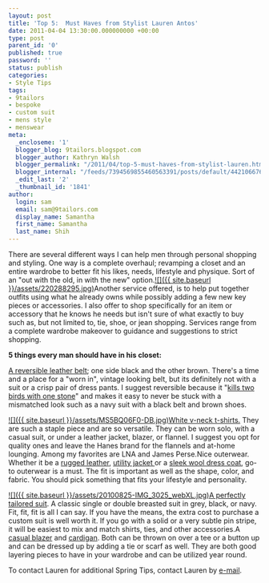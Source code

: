 ```yaml
---
layout: post
title: 'Top 5:  Must Haves from Stylist Lauren Antos'
date: 2011-04-04 13:30:00.000000000 +00:00
type: post
parent_id: '0'
published: true
password: ''
status: publish
categories:
- Style Tips
tags:
- 9tailors
- bespoke
- custom suit
- mens style
- menswear
meta:
  _encloseme: '1'
  blogger_blog: 9tailors.blogspot.com
  blogger_author: Kathryn Walsh
  blogger_permalink: "/2011/04/top-5-must-haves-from-stylist-lauren.html"
  blogger_internal: "/feeds/7394569855460563391/posts/default/4421066766488700386"
  _edit_last: '2'
  _thumbnail_id: '1841'
author:
  login: sam
  email: sam@9tailors.com
  display_name: Samantha
  first_name: Samantha
  last_name: Shih
---
```

There are several different ways I can help men through personal shopping and styling. One way is a complete overhaul; revamping a closet and an entire wardrobe to better fit his likes, needs, lifestyle and physique. Sort of an "out with the old, in with the new" option.[![]({{ site.baseurl }}/assets/220288295.jpg)](http://ak.buy.com/PI/0/250/220288295.jpg)Another service offered, is to help put together outfits using what he already owns while possibly adding a few new key pieces or accessories. I also offer to shop specifically for an item or accessory that he knows he needs but isn't sure of what exactly to buy such as, but not limited to, tie, shoe, or jean shopping. Services range from a complete wardrobe makeover to guidance and suggestions to strict shopping.

**5 things every man should have in his closet:**

[A reversible leather belt](http://www.dillards.com/webapp/wcs/stores/servlet/ProductDisplay?catalogId=301&storeId=301&langId=-1&productId=502548274); one side black and the other brown. There's a time and a place for a "worn in", vintage looking belt, but its definitely not with a suit or a crisp pair of dress pants. I suggest reversible because it "[kills two birds with one stone](http://www.saksfifthavenue.com/main/ProductDetail.jsp?PRODUCT%3C%3Eprd_id=845524444121461&afsrc=1&site_refer=GGLBASE001&ci_src=14110944&ci_sku=ParentItem0415298646839)" and makes it easy to never be stuck with a mismatched look such as a navy suit with a black belt and brown shoes.

[![]({{ site.baseurl }}/assets/MS5BQ06F0-DB.jpg)](http://2.images.singer22.com/static/products/T275x400/MS5BQ06F0-DB.jpg)[White v-neck t-shirts.](http://www.singer22.com/man/201gavin.html) They are such a staple piece and are so versatile. They can be worn solo, with a casual suit, or under a leather jacket, blazer, or flannel. I suggest you opt for quality ones and leave the Hanes brand for the flannels and at-home lounging. Among my favorites are LNA and James Perse.Nice outerwear. Whether it be a [rugged leather](http://www.singer22.com/man/ms5bq06f0-db.html), [utility jacket ](http://www.neimanmarcus.com/store/catalog/prod.jhtml?itemId=prod117100028&parentId=cat23690739&masterId=cat14810731&index=47&cmCat=cat000000cat000470cat14120827cat14810731cat23690739) or a [sleek wool dress coat](http://shop.nordstrom.com/s/sanyo-microfiber-double-collar-coat/3100769?origin=category&resultback=5275), go-to outerwear is a must. The fit is important as well as the shape, color, and fabric. You should pick something that fits your lifestyle and personality.

[![]({{ site.baseurl }}/assets/20100825-IMG_3025_webXL.jpg)](http://4.bp.blogspot.com/-qZvUQq7GLWE/TZoFxqtAVRI/AAAAAAAAI6g/bYvJrS4uUpA/s1600/20100825-IMG_3025_webXL.jpg)[A perfectly tailored suit](http://www.9tailors.com/catalogs/men). A classic single or double breasted suit in grey, black, or navy. Fit, fit, fit is all I can say. If you have the means, the extra cost to purchase a custom suit is well worth it. If you go with a solid or a very subtle pin stripe, it will be easiest to mix and match shirts, ties, and other accessories.A [casual blazer](http://www.neimanmarcus.com/store/catalog/prod.jhtml?itemId=prod117280059&parentId=cat23690739&masterId=cat14810731&index=43&cmCat=) and [cardigan](http://www.neimanmarcus.com/store/catalog/prod.jhtml?itemId=prod121790100&parentId=cat33750735&masterId=cat21150734&index=1&cmCat=cat000000cat000470cat14120827cat21150734cat33750735). Both can be thrown on over a tee or a button up and can be dressed up by adding a tie or scarf as well. They are both good layering pieces to have in your wardrobe and can be utilized year round.

To contact Lauren for additional Spring Tips, contact Lauren by [e-mail](mailto:lauren.antos@gmail.com).